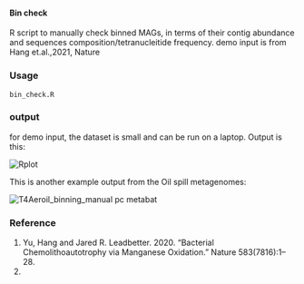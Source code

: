 #### Bin check
R script to manually check binned MAGs, in terms of their contig abundance and sequences composition/tetranucleitide frequency. demo input is from Hang et.al.,2021, Nature

### Usage

```
bin_check.R
```

### output

for demo input, the dataset is small and can be run on a laptop. Output is this:


![Rplot](https://user-images.githubusercontent.com/38149286/134276980-ddef26bb-20d9-4811-9957-4ed1534f8350.jpg)



This is another example output from the Oil spill metagenomes:

![T4Aeroil_binning_manual pc metabat](https://user-images.githubusercontent.com/38149286/133878208-dca05ccc-aee0-4027-9626-8d986ce8206b.jpg)



### Reference
1. Yu, Hang and Jared R. Leadbetter. 2020. “Bacterial Chemolithoautotrophy via Manganese Oxidation.” Nature 583(7816):1–28.
2. 
